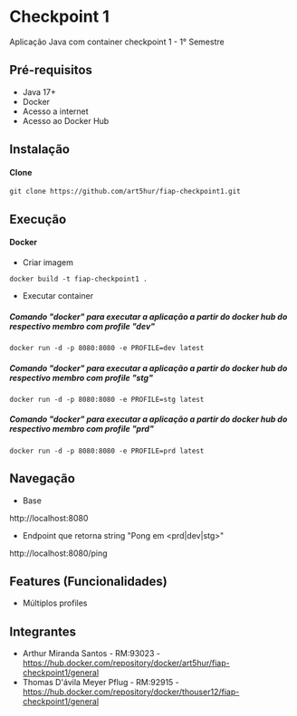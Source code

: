 # Checkpoint 1

Aplicação Java com container checkpoint 1 - 1° Semestre

## Pré-requisitos

- Java 17+
- Docker 
- Acesso a internet
- Acesso ao Docker Hub

## Instalação

#### Clone

```
git clone https://github.com/art5hur/fiap-checkpoint1.git
```

## Execução


#### Docker

* Criar imagem

```
docker build -t fiap-checkpoint1 .
```

* Executar container

##### Comando "docker" para executar a aplicação a partir do docker hub do respectivo membro com profile "dev"
```
docker run -d -p 8080:8080 -e PROFILE=dev latest
```

##### Comando "docker" para executar a aplicação a partir do docker hub do respectivo membro com profile "stg"
```
docker run -d -p 8080:8080 -e PROFILE=stg latest
```

##### Comando "docker" para executar a aplicação a partir do docker hub do respectivo membro com profile "prd"
```
docker run -d -p 8080:8080 -e PROFILE=prd latest
```

## Navegação

- Base

http://localhost:8080

- Endpoint que retorna string "Pong em <prd|dev|stg>"

http://localhost:8080/ping 


## Features (Funcionalidades)

- Múltiplos profiles

## Integrantes

- Arthur Miranda Santos - RM:93023  -  https://hub.docker.com/repository/docker/art5hur/fiap-checkpoint1/general
- Thomas D'ávila Meyer Pflug - RM:92915  -  https://hub.docker.com/repository/docker/thouser12/fiap-checkpoint1/general


